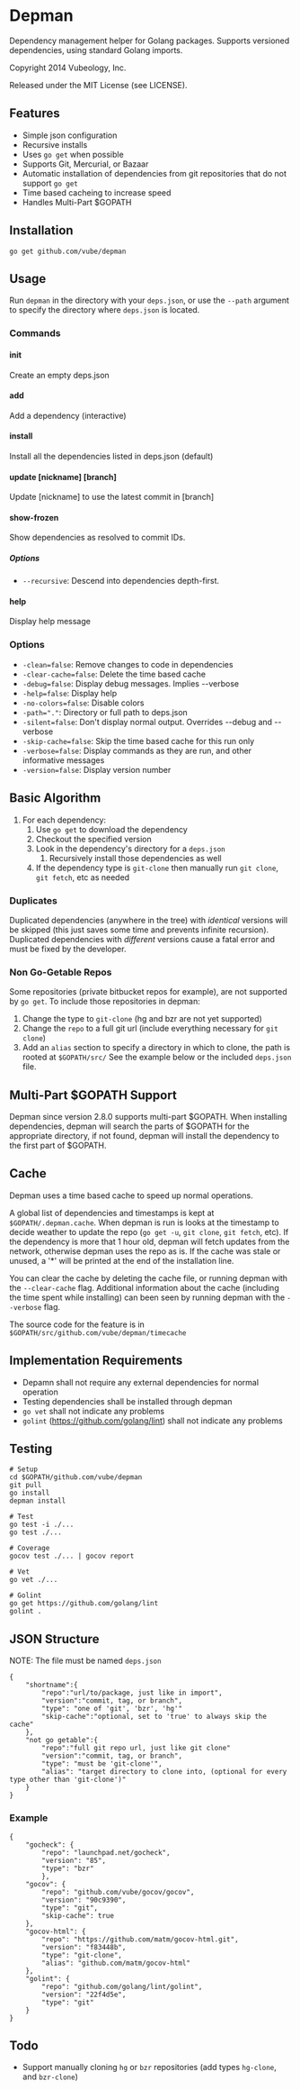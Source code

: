 Depman
=====

Dependency management helper for Golang packages. Supports versioned dependencies, using standard Golang imports.

Copyright 2014 Vubeology, Inc.

Released under the MIT License (see LICENSE).

Features
------------

* Simple json configuration
* Recursive installs
* Uses `go get` when possible
* Supports Git, Mercurial, or Bazaar
* Automatic installation of dependencies from git repositories that do not support `go get`
* Time based cacheing to increase speed
* Handles Multi-Part $GOPATH


Installation
----------------

	go get github.com/vube/depman

Usage
---------

Run `depman` in the directory with your `deps.json`, or use the `--path` argument to specify the directory where `deps.json` is located.

### Commands

#### init
Create an empty deps.json

#### add
Add a dependency (interactive)

#### install
Install all the dependencies listed in deps.json (default)

#### update [nickname] [branch]
Update [nickname] to use the latest commit in [branch]

#### show-frozen
Show dependencies as resolved to commit IDs.
##### Options
* `--recursive`: Descend into dependencies depth-first.

#### help
Display help message

### Options
* `-clean=false`: Remove changes to code in dependencies
* `-clear-cache=false`: Delete the time based cache
* `-debug=false`: Display debug messages. Implies --verbose
* `-help=false`: Display help
* `-no-colors=false`: Disable colors
* `-path="."`: Directory or full path to deps.json
* `-silent=false`: Don't display normal output. Overrides --debug and --verbose
* `-skip-cache=false`: Skip the time based cache for this run only
* `-verbose=false`: Display commands as they are run, and other informative messages
* `-version=false`: Display version number

Basic Algorithm
-----------------------

1. For each dependency:
	1. Use `go get` to download the dependency
	2. Checkout the specified version
	3. Look in the dependency's directory for a `deps.json`
		1. Recursively install those dependencies as well
	4. If the dependency type is `git-clone` then manually run `git clone`, `git fetch`, etc as needed

### Duplicates
Duplicated dependencies (anywhere in the tree) with _identical_ versions will be skipped (this just saves some time and prevents infinite recursion). Duplicated dependencies with _different_ versions cause a fatal error and must be fixed by the developer.

### Non Go-Getable Repos
Some repositories (private bitbucket repos for example), are not supported by `go get`.
To include those repositories in depman:

1. Change the type to `git-clone` (hg and bzr are not yet supported)
2. Change the `repo` to a full git url (include everything necessary for `git clone`)
3. Add an `alias` section to specify a directory in which to clone, the path is rooted at `$GOPATH/src/`
See the example below or the included `deps.json` file.

Multi-Part $GOPATH Support
-------------------------------------

Depman since version 2.8.0 supports multi-part $GOPATH. When installing dependencies, depman will search the parts of $GOPATH for the appropriate directory, if not found, depman will install the dependency to the first part of $GOPATH.

Cache
--------

Depman uses a time based cache to speed up normal operations.

A global list of dependencies and timestamps is kept at `$GOPATH/.depman.cache`. When depman is run is looks at the timestamp to decide weather to update the repo (`go get -u`, `git clone`, `git fetch`, etc). If the dependency is more that 1 hour old, depman will fetch updates from the network, otherwise depman uses the repo as is. If the cache was stale or unused, a '*' will be printed at the end of the installation line.

You can clear the cache by deleting the cache file, or running depman with the `--clear-cache` flag. Additional information about the cache (including the time spent while installing) can been seen by running depman with the `--verbose` flag.

The source code for the feature is in `$GOPATH/src/github.com/vube/depman/timecache`

Implementation Requirements
-----------------------------------------

* Depamn shall not require any external dependencies for normal operation
* Testing dependencies shall be installed through depman
* `go vet` shall not indicate any problems
* `golint` (https://github.com/golang/lint) shall not indicate any problems

Testing
-----------

	# Setup
	cd $GOPATH/github.com/vube/depman
	git pull
	go install
	depman install

	# Test
	go test -i ./...
	go test ./...

	# Coverage
	gocov test ./... | gocov report

	# Vet
	go vet ./...

	# Golint
	go get https://github.com/golang/lint
	golint .

JSON Structure
----------------------

 NOTE: The file must be named `deps.json`

	{
		"shortname":{
			"repo":"url/to/package, just like in import",
			"version":"commit, tag, or branch",
			"type": "one of 'git', 'bzr', 'hg'"
			"skip-cache":"optional, set to 'true' to always skip the cache"
		},
		"not go getable":{
			"repo":"full git repo url, just like git clone"
			"version":"commit, tag, or branch",
			"type": "must be 'git-clone'",
			"alias": "target directory to clone into, (optional for every type other than 'git-clone')"
		}
	}

### Example
	{
		"gocheck": {
			"repo": "launchpad.net/gocheck",
			"version": "85",
			"type": "bzr"
			},
		"gocov": {
			"repo": "github.com/vube/gocov/gocov",
			"version": "90c9390",
			"type": "git",
			"skip-cache": true
		},
		"gocov-html": {
			"repo": "https://github.com/matm/gocov-html.git",
			"version": "f83448b",
			"type": "git-clone",
			"alias": "github.com/matm/gocov-html"
		},
		"golint": {
			"repo": "github.com/golang/lint/golint",
			"version": "22f4d5e",
			"type": "git"
		}
	}

Todo
--------

* Support manually cloning `hg` or `bzr` repositories (add types `hg-clone`, and `bzr-clone`)
